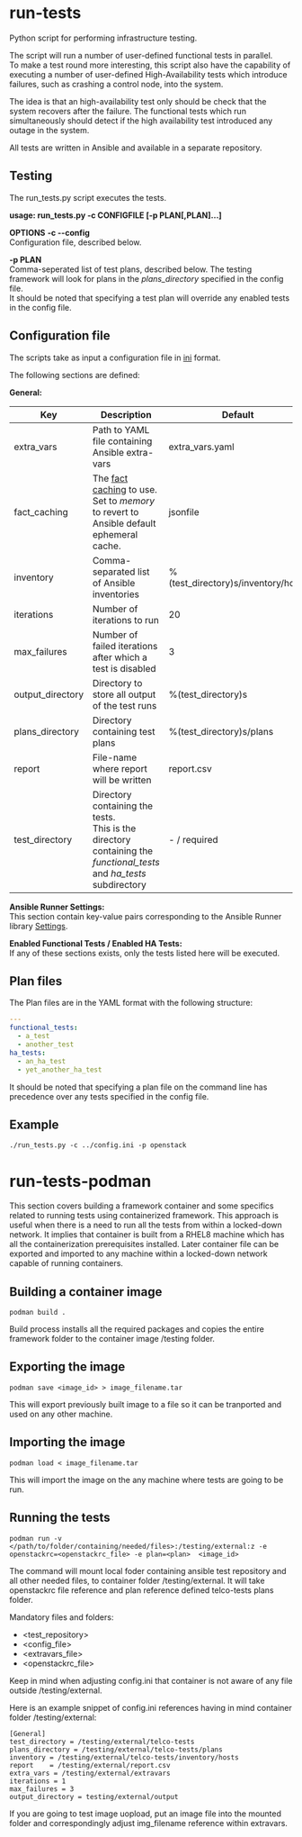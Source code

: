 # run-tests

Python script for performing infrastructure testing.  

The script will run a number of user-defined functional tests in parallel.  
To make a test round more interesting, this script also have the capability of executing a number of user-defined High-Availability tests which introduce failures, such as crashing a control node, into the system.

The idea is that an high-availability test only should be check that the system recovers after the failure. The functional tests which run simultaneously should detect if the high availability test introduced any outage in the system.

All tests are written in Ansible and available in a separate repository.

## Testing

The run_tests.py script executes the tests.

**usage: run_tests.py -c CONFIGFILE [-p PLAN[,PLAN]...]**

**OPTIONS**
**-c --config**  
Configuration file, described below.

**-p PLAN**  
Comma-seperated list of test plans, described below. The testing framework will look for plans in the _plans_directory_ specified in the config file.   
It should be noted that specifying a test plan will override any enabled tests in the config file.

## Configuration file
The scripts take as input a configuration file in [ini](https://en.wikipedia.org/wiki/INI_file) format.

The following sections are defined:

**General:**

| Key             | Description| Default
|-----            |----------  | ---
| extra_vars      | Path to YAML file containing Ansible extra-vars | extra_vars.yaml
| fact_caching    | The [fact caching](https://docs.ansible.com/ansible/latest/reference_appendices/config.html#cache-plugin) to use. <br> Set to _memory_ to revert to Ansible default ephemeral cache. | jsonfile
|inventory        | Comma-separated list of Ansible inventories | %(test_directory)s/inventory/hosts
| iterations      | Number of iterations to run | 20
| max_failures    | Number of failed iterations after which a test is disabled| 3
| output_directory| Directory to store all output of the test runs | %(test_directory)s
| plans_directory | Directory containing test plans | %(test_directory)s/plans
| report          | File-name where report will be written | report.csv
| test_directory  | Directory containing the tests. <br> This is the directory containing the _functional_tests_ and _ha_tests_ subdirectory | - / required

**Ansible Runner Settings:**  
This section contain key-value pairs corresponding to the Ansible Runner library [Settings](https://ansible-runner.readthedocs.io/en/latest/intro.html#env-settings-settings-for-runner-itself).

**Enabled Functional Tests / Enabled HA Tests:**  
If any of these sections exists, only the tests listed here will be executed.

## Plan files
The Plan files are in the YAML format with the following structure:

```YAML
---
functional_tests:
  - a_test
  - another_test
ha_tests:
  - an_ha_test
  - yet_another_ha_test
```
It should be noted that specifying a plan file on the command line has precedence over any tests specified in the config file.

## Example
```
./run_tests.py -c ../config.ini -p openstack
```

# run-tests-podman

This section covers building a framework container and some specifics related to running tests using containerized framework. This approach is useful when there is a need to run all the tests from within a locked-down network. It implies that container is built from a RHEL8 machine which has all the containerization prerequisites installed. Later container file can be exported and imported to any machine within a locked-down network capable of running containers. 

## Building a container image

```
podman build .
``` 

Build process installs all the required packages and copies the entire framework folder to the container image /testing folder.

## Exporting the image

```
podman save <image_id> > image_filename.tar
```
This will export previously built image to a file so it can be tranported and used on any other machine.

## Importing the image 

```
podman load < image_filename.tar
```
This will import the image on the any machine where tests are going to be run.

## Running the tests

```
podman run -v </path/to/folder/containing/needed/files>:/testing/external:z -e openstackrc=<openstackrc_file> -e plan=<plan>  <image_id>
``` 
The command will mount local foder containing ansible test repository and all other needed files, to container folder /testing/external. It will take openstackrc file reference and plan reference defined telco-tests plans folder.
 
Mandatory files and folders:
- <test_repository>
- <config_file>
- <extravars_file>
- <openstackrc_file> 

Keep in mind when adjusting config.ini that container is not aware of any file outside /testing/external.

Here is an example snippet of config.ini references having in mind container folder /testing/external:
```
[General]
test_directory = /testing/external/telco-tests
plans_directory = /testing/external/telco-tests/plans
inventory = /testing/external/telco-tests/inventory/hosts
report    = /testing/external/report.csv
extra_vars = /testing/external/extravars
iterations = 1
max_failures = 3
output_directory = testing/external/output
```

If you are going to test image uopload, put an image file into the mounted folder and correspondingly adjust img_filename reference within extravars.






